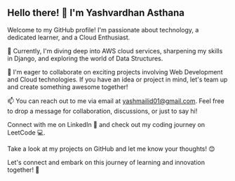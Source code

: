 ## Hello there! 👋 I'm Yashvardhan Asthana

Welcome to my GitHub profile! I'm passionate about technology, a dedicated learner, and a Cloud Enthusiast.

🌱 Currently, I'm diving deep into AWS cloud services, sharpening my skills in Django, and exploring the world of Data Structures.

👯 I'm eager to collaborate on exciting projects involving Web Development and Cloud technologies. If you have an idea or project in mind, let's team up and create something awesome together!

📫 You can reach out to me via email at yashmailid01@gmail.com. Feel free to drop a message for collaboration, discussions, or just to say hi!

Connect with me on LinkedIn 🤝 and check out my coding journey on LeetCode 💻.

Take a look at my projects on GitHub and let me know your thoughts! 😊

Let's connect and embark on this journey of learning and innovation together! 🚀
